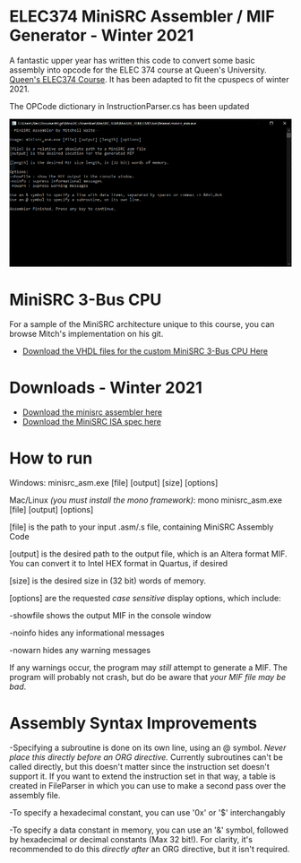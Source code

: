 # ELEC374 MiniSRC Assembler / MIF Generator - Winter 2021

A fantastic upper year has written this code to convert some basic assembly into opcode for the ELEC 374 course at Queen's University. [Queen's ELEC374 Course](https://www.ece.queensu.ca/undergraduate/courses/elec-374.html). It has been adapted to fit the cpuspecs of winter 2021.

The OPCode dictionary in InstructionParser.cs has been updated

!["Screenshot of the program"](Screenshot.png)

# MiniSRC 3-Bus CPU

For a sample of the MiniSRC architecture unique to this course, you can browse Mitch's implementation on his git.

* [Download the VHDL files for the custom MiniSRC 3-Bus CPU Here](https://github.com/mitchellwaite/MiniSRC-CPU)

# Downloads - Winter 2021
* [Download the minisrc assembler here](https://github.com/alexjmck/MiniSRC-Assembler/raw/master/MiniSRC_ASM/MiniSRC_ASM_CMD/bin/Debug/minisrc_asm.exe)
* [Download the MiniSRC ISA spec here](https://github.com/alexjmck/MiniSRC-Assembler/raw/master/CPU_Spec.pdf)

# How to run

Windows: minisrc_asm.exe [file] [output] [size] [options]

Mac/Linux *(you must install the mono framework)*: mono minisrc_asm.exe [file] [output] [options]


[file] is the path to your input .asm/.s file, containing MiniSRC Assembly Code

[output] is the desired path to the output file, which is an Altera format MIF. You can convert it to Intel HEX format in Quartus, if desired

[size] is the desired size in (32 bit) words of memory.

[options] are the requested *case sensitive* display options, which include:

-showfile shows the output MIF in the console window

-noinfo hides any informational messages

-nowarn hides any warning messages

If any warnings occur, the program may *still* attempt to generate a MIF. The program will probably not crash, but do be aware that *your MIF file may be bad*.

# Assembly Syntax Improvements

-Specifying a subroutine is done on its own line, using an @ symbol. *Never place this directly before an ORG directive.* Currently subroutines can't be called directly, but this doesn't matter since the instruction set doesn't support it. If you want to extend the instruction set in that way, a table is created in FileParser in which you can use to make a second pass over the assembly file.

-To specify a hexadecimal constant, you can use '0x' or '$' interchangably

-To specify a data constant in memory, you can use an '&' symbol, followed by hexadecimal or decimal constants (Max 32 bit!). For clarity, it's recommended to do this *directly after* an ORG directive, but it isn't required.
